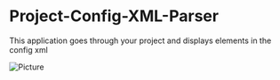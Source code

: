 # Project-Config-XML-Parser
This application goes through your project and displays elements in the config xml

![Picture](https://github.com/codeNovels/Project-Config-XML-Parser/blob/master/projectScreen.png)
